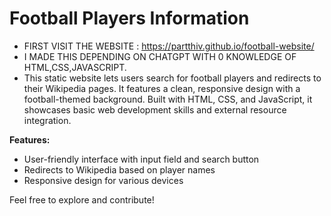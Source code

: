# Football Players Information
- FIRST VISIT THE WEBSITE : https://partthiv.github.io/football-website/
- I MADE THIS DEPENDING ON CHATGPT WITH 0 KNOWLEDGE OF HTML,CSS,JAVASCRIPT.
- This static website lets users search for football players and redirects to their Wikipedia pages. It features a clean, responsive design with a football-themed background. Built with HTML, CSS, and JavaScript, it showcases basic web development skills and external resource integration.

**Features:**
- User-friendly interface with input field and search button
- Redirects to Wikipedia based on player names
- Responsive design for various devices

Feel free to explore and contribute!
